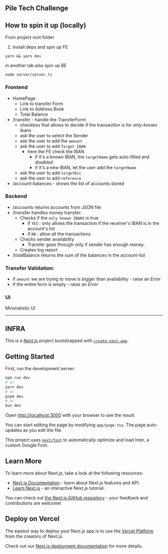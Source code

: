 ## Pile Tech Challenge

## How to spin it up (locally)

From project root folder

1. Install deps and spin up FE
```
yarn && yarn dev

```
in another tab also spin up BE

```
node server/server.ts
```


### Frontend

- HomePage
  - Link to transfer Form
  - Link to Address Book
  - Total Balance
- /transfer - handle the TransferForm
  - checkbox that allows to decide if the transaction is for _only-known_ ibans
  - ask the user to select the Sender
  - ask the user to add the `amount`
  - ask the user to add `Target IBAN`
    - here the FE check the IBAN
      - if it's a known IBAN, the `targetName` gets auto-filled and _disabled_
      - if it's a new IBAN, let the user add the `targetName`
  - ask the user to add `targetBic`
  - ask the user to add `reference`
- /account-balances - shows the list of accounts stored

### Backend

- /accounts returns accounts from JSON file
- /transfer handles money transfer:
  - Checks if the `only known IBANS` is true
    - if `YES` : only allows the transaction if the receiver's IBAN is in the account's list
    - if `NO` : allow all the transactions
  - Checks sender availability
    - Transfer goes through only if sender has enough money.
  - Creates log report
- /totalBalance returns the sum of the balances in the account-list

### Transfer Validation:

- if `amount` we are trying to move is bigger than availability - raise an _Error_
- if the entire form is empty - raise an _Error_

### UI

Minimalistic UI

------------------------------------------

## INFRA

This is a [Next.js](https://nextjs.org/) project bootstrapped with [`create-next-app`](https://github.com/vercel/next.js/tree/canary/packages/create-next-app).

## Getting Started

First, run the development server:

```bash
npm run dev
# or
yarn dev
# or
pnpm dev
# or
bun dev
```

Open [http://localhost:3000](http://localhost:3000) with your browser to see the result.

You can start editing the page by modifying `app/page.tsx`. The page auto-updates as you edit the file.

This project uses [`next/font`](https://nextjs.org/docs/basic-features/font-optimization) to automatically optimize and load Inter, a custom Google Font.

## Learn More

To learn more about Next.js, take a look at the following resources:

- [Next.js Documentation](https://nextjs.org/docs) - learn about Next.js features and API.
- [Learn Next.js](https://nextjs.org/learn) - an interactive Next.js tutorial.

You can check out [the Next.js GitHub repository](https://github.com/vercel/next.js/) - your feedback and contributions are welcome!

## Deploy on Vercel

The easiest way to deploy your Next.js app is to use the [Vercel Platform](https://vercel.com/new?utm_medium=default-template&filter=next.js&utm_source=create-next-app&utm_campaign=create-next-app-readme) from the creators of Next.js.

Check out our [Next.js deployment documentation](https://nextjs.org/docs/deployment) for more details.
